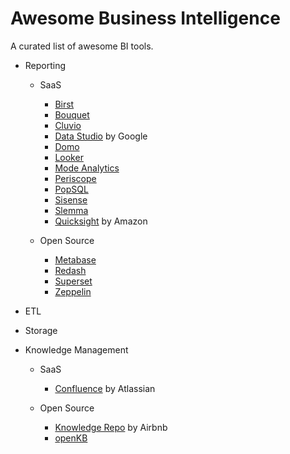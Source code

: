 # Awesome Business Intelligence
A curated list of awesome BI tools.


- Reporting
  - SaaS  
    - [Birst](https://www.birst.com/)  
    - [Bouquet](https://openbouquet.io/)
    - [Cluvio](https://www.cluvio.com/)
    - [Data Studio](https://www.google.com/analytics/data-studio/) by Google  
    - [Domo](https://www.domo.com/)
    - [Looker](https://looker.com/)  
    - [Mode Analytics](https://modeanalytics.com/)  
    - [Periscope](https://www.periscopedata.com/)  
    - [PopSQL](https://popsql.io/)  
    - [Sisense](https://www.sisense.com/)  
    - [Slemma](https://slemma.com/)  
    - [Quicksight](https://quicksight.aws/) by Amazon  


  - Open Source  
    - [Metabase](http://www.metabase.com/)  
    - [Redash](https://github.com/getredash/redash)  
    - [Superset](https://github.com/airbnb/superset)  
    - [Zeppelin](https://zeppelin.apache.org/)  


- ETL



- Storage


- Knowledge Management  
  - SaaS  
    - [Confluence](https://www.atlassian.com/software/confluence) by Atlassian  
    
  - Open Source  
    - [Knowledge Repo](https://github.com/airbnb/knowledge-repo) by Airbnb  
    - [openKB](https://github.com/mrvautin/openKB)



